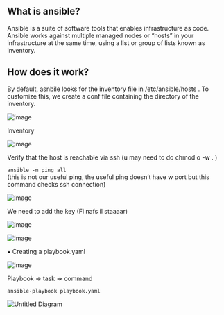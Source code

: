 
## What is ansible?
Ansible is a suite of software tools that enables infrastructure as code.
Ansible works against multiple managed nodes or “hosts” in your infrastructure at the same time, using a list or group of lists known as inventory.

## How does it work?

By default, asnbile looks for the inventory file in /etc/ansible/hosts . To customize this, we create a conf file containing the directory of the inventory.

 ![image](https://user-images.githubusercontent.com/53778545/208709814-610349a6-1f16-4f7a-bf11-b70c1e1d24a0.png)

Inventory

![image](https://user-images.githubusercontent.com/53778545/208709840-2d297456-3718-4ddc-a3ca-9fddad0541ec.png)


Verify that the host is reachable via ssh (u may need to do chmod o -w . )

`ansible -m ping all`     
(this is not our useful ping, the useful ping doesn’t have w port but this command checks ssh connection)

![image](https://user-images.githubusercontent.com/53778545/208709986-a14e1c05-80b5-4767-9bd9-fc5fd040eb5b.png)
 
We need to add the key  (Fi nafs il staaaar)


![image](https://user-images.githubusercontent.com/53778545/208710009-8922927d-3724-41a1-8c59-efacf9c7b608.png)
 

 ![image](https://user-images.githubusercontent.com/53778545/208710072-d2056b9d-0f1b-4ea5-8202-17822f3f0e2c.png)


•	Creating a playbook.yaml

 ![image](https://user-images.githubusercontent.com/53778545/208710089-8cf63512-f72d-47a5-b3a4-6aac394e17a8.png)

Playbook => task => command 

`ansible-playbook playbook.yaml`     

![Untitled Diagram](https://user-images.githubusercontent.com/53778545/208862826-f5693a57-d9cb-4121-884e-860d63298778.jpg)
 